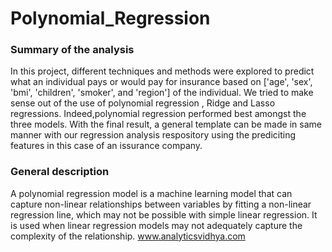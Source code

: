 # Polynomial_Regression

### Summary of the analysis
In this project, different techniques and methods were explored to predict what an individual pays or would pay for insurance based on ['age', 'sex', 'bmi', 'children', 'smoker', and 'region'] of the individual. We tried to make sense out of the use of polynomial regression , Ridge and Lasso regressions. Indeed,polynomial regression performed best amongst the three models. With the final result, a general template can be made in same manner with our regression analysis respository using the prediciting features in this case of an issurance company.

### General description
A polynomial regression model is a machine learning model that can capture non-linear relationships between variables by fitting a non-linear regression line, which may not be possible with simple linear regression. It is used when linear regression models may not adequately capture the complexity of the relationship. www.analyticsvidhya.com
